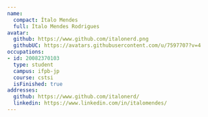 ```yaml
---
name:
  compact: Ítalo Mendes
  full: Ítalo Mendes Rodrigues
avatar:
  github: https://www.github.com/italonerd.png
  githubUC: https://avatars.githubusercontent.com/u/7597707?v=4
occupations:
- id: 20082370103
  type: student
  campus: ifpb-jp
  course: cstsi
  isFinished: true
addresses:
  github: https://www.github.com/italonerd/
  linkedin: https://www.linkedin.com/in/italomendes/
---
```

